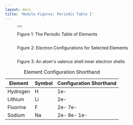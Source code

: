 ```yaml
---
layout: docs
title: 'Module Figures: Periodic Table I'
---
```


<div class="figure text-align-center">
    <figure>
        <button
            class="lightbox-button lightbox-button--icon"
            data-lightbox="image"
            data-lightbox-src="{{ site.url}}/images/module-figures/periodic-table/52-a-LG.jpg">
            <img
                src="{{ site.url}}/images/module-figures/periodic-table/52-a.svg"
                alt=""
            />
        </button>
        <figcaption>
            <p>
                Figure 1: The Periodic Table of Elements
            </p>
        </figcaption>
    </figure>
</div>

<div class="figure text-align-center">
    <figure>
            <img
                src="{{ site.url}}/images/module-figures/52-b.svg"
                alt=""
            />
        <figcaption>
            <p>
                Figure 2: Electron Configurations for Selected Elements
            </p>
        </figcaption>
    </figure>
</div>

<div class="figure text-align-center">
    <figure>
            <img
                src="{{ site.url}}/images/module-figures/52-c.svg"
                alt=""
            />
        <figcaption>
            <p>
               Figure 3: An atom's valence shell  inner electron shells
            </p>
        </figcaption>
    </figure>
</div>

<div class="figure text-align-center">
  <table class="table" aria-describedby="configDescription">
    <caption id="configDescription">Element Configuration Shorthand</caption>
    <thead>
      <tr>
        <th scope="col">Element</th>
        <th scope="col">Symbol</th>
        <th scope="col">Configuration Shorthand</th>
      </tr>
    </thead>
    <tbody>
      <tr>
        <td scope="row">Hydrogen</td>
        <td>H</td>
        <td>1e-</td>
      </tr>
      <tr>
        <td scope="row">Lithium</td>
        <td>Li</td>
        <td>2e-</td>
      </tr>
      <tr>
        <td scope="row">Fluorine</td>
        <td>F</td>
        <td>2e- 7e-</td>
      </tr>
      <tr>
        <td scope="row">Sodium</td>
        <td>Na</td>
        <td>2e- 8e- 1e-</td>
      </tr>
    </tbody>
  </table>
</div>